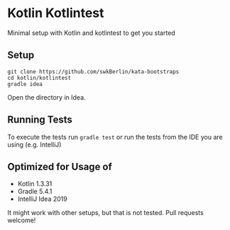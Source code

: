 # Kotlin Kotlintest

Minimal setup with Kotlin and kotlintest to get you started

## Setup

    git clone https://github.com/swkBerlin/kata-bootstraps
    cd kotlin/kotlintest
    gradle idea

Open the directory in Idea.


## Running Tests

To execute the tests run `gradle test` or run the tests from the IDE you are using (e.g. IntelliJ)


## Optimized for Usage of
- Kotlin 1.3.31
- Gradle 5.4.1
- IntelliJ Idea 2019

It might work with other setups, but that is not tested. Pull requests welcome!

